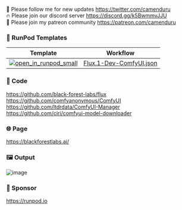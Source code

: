 🐣 Please follow me for new updates https://twitter.com/camenduru <br />
🔥 Please join our discord server https://discord.gg/k5BwmmvJJU <br />
🥳 Please join my patreon community https://patreon.com/camenduru <br />

### 🍇 RunPod Templates

| Template | Workflow
| --- | --- |
[![open_in_runpod_small](https://github.com/user-attachments/assets/620c622a-fb34-4a0a-bd0c-16ff195c90e9)](https://runpod.io/console/deploy?template=y1vexvzg7r&ref=iqi9iy8y) | [Flux.1-Dev-ComfyUI.json](https://github.com/camenduru/flux-runpod/blob/main/Flux.1-Dev-ComfyUI.json)

### 🧬 Code
https://github.com/black-forest-labs/flux <br />
https://github.com/comfyanonymous/ComfyUI <br />
https://github.com/ltdrdata/ComfyUI-Manager <br />
https://github.com/ciri/comfyui-model-downloader <br />

### 🌐 Page
https://blackforestlabs.ai/

### 🖼 Output
![image](https://github.com/user-attachments/assets/07795262-a1b7-4db2-adca-037773d928c5)

### 🏢 Sponsor
https://runpod.io
